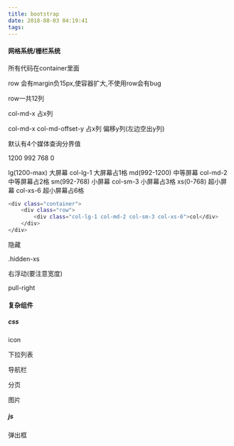 ```yaml
---
title: bootstrap
date: 2018-08-03 04:19:41
tags:
---
```


#### 网格系统/栅栏系统

所有代码在container里面

row 会有margin负15px,使容器扩大,不使用row会有bug

row一共12列

col-md-x 占x列

col-md-x col-md-offset-y 占x列 偏移y列(左边空出y列)

默认有4个媒体查询分界值

1200 992 768 0

lg(1200-max) 大屏幕   col-lg-1 大屏幕占1格
md(992-1200) 中等屏幕 col-md-2 中等屏幕占2格
sm(992-768) 小屏幕   col-sm-3 小屏幕占3格 
xs(0-768) 超小屏幕 col-xs-6 超小屏幕占6格
``` bash
<div class="container">
    <div class="row">
        <div class="col-lg-1 col-md-2 col-sm-3 col-xs-6">col</div>
    </div>
</div>
```

隐藏

.hidden-xs

右浮动(要注意宽度)

pull-right

#### 复杂组件

##### css
icon

下拉列表 

导航栏

分页

图片

##### js

弹出框




